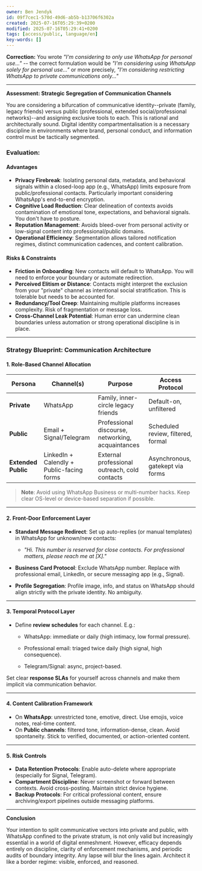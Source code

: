 ```yaml
---
owner: Ben Jendyk
id: 09f7cec1-570d-49d6-ab5b-b13706f6302a
created: 2025-07-16T05:29:39+0200
modified: 2025-07-16T05:29:41+0200
tags: [access/public, language/en]
key-words: []
---
```


**Correction:** You wrote _"I'm considering to only use WhatsApp for personal use..."_ -- the correct formulation would be _"I'm considering using WhatsApp solely for personal use..."_ or more precisely, _"I'm considering restricting WhatsApp to private communications only..."_
* * *

**Assessment: Strategic Segregation of Communication Channels**

You are considering a bifurcation of communicative identity--private (family, legacy friends) versus public (professional, extended social/professional networks)--and assigning exclusive tools to each. This is rational and architecturally sound. Digital identity compartmentalisation is a necessary discipline in environments where brand, personal conduct, and information control must be tactically segmented.

### Evaluation:

#### **Advantages**

- **Privacy Firebreak**: Isolating personal data, metadata, and behavioral signals within a closed-loop app (e.g., WhatsApp) limits exposure from public/professional contacts. Particularly important considering WhatsApp's end-to-end encryption.
- **Cognitive Load Reduction**: Clear delineation of contexts avoids contamination of emotional tone, expectations, and behavioral signals. You don't have to posture.
- **Reputation Management**: Avoids bleed-over from personal activity or low-signal content into professional/public domains.
- **Operational Efficiency**: Segmentation allows tailored notification regimes, distinct communication cadences, and content calibration.

#### **Risks & Constraints**

- **Friction in Onboarding**: New contacts will default to WhatsApp. You will need to enforce your boundary or automate redirection.
- **Perceived Elitism or Distance**: Contacts might interpret the exclusion from your "private" channel as intentional social stratification. This is tolerable but needs to be accounted for.
- **Redundancy/Tool Creep**: Maintaining multiple platforms increases complexity. Risk of fragmentation or message loss.
- **Cross-Channel Leak Potential**: Human error can undermine clean boundaries unless automation or strong operational discipline is in place.
* * *

### Strategy Blueprint: Communication Architecture

#### **1. Role-Based Channel Allocation**

| Persona | Channel(s) | Purpose | Access Protocol | 
| ---- | ---- | ---- | ----  |
| **Private** | WhatsApp | Family, inner-circle legacy friends | Default-on, unfiltered | 
| **Public** | Email + Signal/Telegram | Professional discourse, networking, acquaintances | Scheduled review, filtered, formal | 
| **Extended Public** | LinkedIn + Calendly + Public-facing forms | External professional outreach, cold contacts | Asynchronous, gatekept via forms | 

> **Note**: Avoid using WhatsApp Business or multi-number hacks. Keep clear OS-level or device-based separation if possible.

* * *

#### **2. Front-Door Enforcement Layer**

- **Standard Message Redirect**: Set up auto-replies (or manual templates) in WhatsApp for unknown/new contacts:

    - _"Hi. This number is reserved for close contacts. For professional matters, please reach me at [X]."_
- **Business Card Protocol**: Exclude WhatsApp number. Replace with professional email, LinkedIn, or secure messaging app (e.g., Signal).
- **Profile Segregation**: Profile image, info, and status on WhatsApp should align strictly with the private identity. No ambiguity.
* * *

#### **3. Temporal Protocol Layer**

- Define **review schedules** for each channel. E.g.:

    - WhatsApp: immediate or daily (high intimacy, low formal pressure).

    - Professional email: triaged twice daily (high signal, high consequence).

    - Telegram/Signal: async, project-based.

Set clear **response SLAs** for yourself across channels and make them implicit via communication behavior.
* * *

#### **4. Content Calibration Framework**

- On **WhatsApp**: unrestricted tone, emotive, direct. Use emojis, voice notes, real-time content.
- On **Public channels**: filtered tone, information-dense, clean. Avoid spontaneity. Stick to verified, documented, or action-oriented content.
* * *

#### **5. Risk Controls**

- **Data Retention Protocols**: Enable auto-delete where appropriate (especially for Signal, Telegram).
- **Compartment Discipline**: Never screenshot or forward between contexts. Avoid cross-posting. Maintain strict device hygiene.
- **Backup Protocols**: For critical professional content, ensure archiving/export pipelines outside messaging platforms.
* * *

**Conclusion**

Your intention to split communicative vectors into private and public, with WhatsApp confined to the private stratum, is not only valid but increasingly essential in a world of digital enmeshment. However, efficacy depends entirely on discipline, clarity of enforcement mechanisms, and periodic audits of boundary integrity. Any lapse will blur the lines again. Architect it like a border regime: visible, enforced, and reasoned.